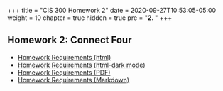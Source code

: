 +++
title = "CIS 300 Homework 2"
date = 2020-09-27T10:53:05-05:00
weight = 10
chapter = true
hidden = true
pre = "<b>2. </b>"
+++

## Homework 2: Connect Four

- [Homework Requirements (html)](/homework/jjfhhsduuerqo1239jas/hw2-connectFour-description.html)
- [Homework Requirements (html-dark mode)](/homework/jjfhhsduuerqo1239jas/hw2-connectFour-description-dark.html)
- [Homework Requirements (PDF)](/homework/jjfhhsduuerqo1239jas/hw2-connectFour-description.pdf)
- [Homework Requirements (Markdown)](/homework/jjfhhsduuerqo1239jas/hw2-connectFour-description.md)